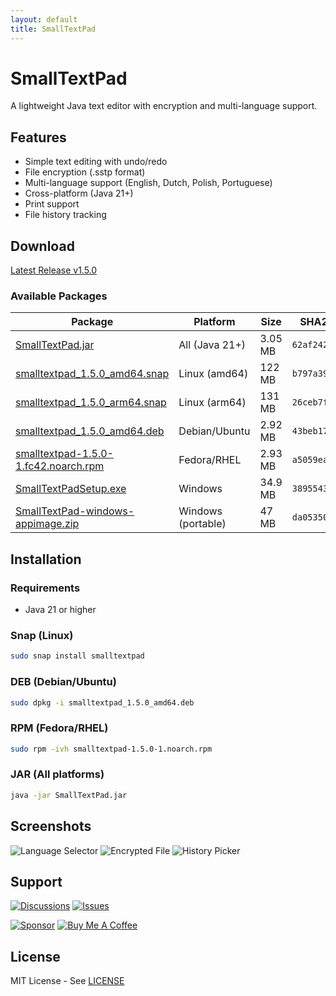 ```yaml
---
layout: default
title: SmallTextPad
---
```


# SmallTextPad

A lightweight Java text editor with encryption and multi-language support.

## Features

- Simple text editing with undo/redo
- File encryption (.sstp format)
- Multi-language support (English, Dutch, Polish, Portuguese)
- Cross-platform (Java 21+)
- Print support
- File history tracking

## Download

[Latest Release v1.5.0](https://github.com/gcclinux/smalltextpad/releases/latest)

### Available Packages

| Package | Platform | Size | SHA256 |
|---------|----------|------|--------|
| [SmallTextPad.jar](https://github.com/gcclinux/smalltextpad/releases/latest/download/SmallTextPad.jar) | All (Java 21+) | 3.05 MB | `62af2423...` |
| [smalltextpad_1.5.0_amd64.snap](https://github.com/gcclinux/smalltextpad/releases/latest/download/smalltextpad_1.5.0_amd64.snap) | Linux (amd64) | 122 MB | `b797a39c...` |
| [smalltextpad_1.5.0_arm64.snap](https://github.com/gcclinux/smalltextpad/releases/latest/download/smalltextpad_1.5.0_arm64.snap) | Linux (arm64) | 131 MB | `26ceb7f1...` |
| [smalltextpad_1.5.0_amd64.deb](https://github.com/gcclinux/smalltextpad/releases/latest/download/smalltextpad_1.5.0_amd64.deb) | Debian/Ubuntu | 2.92 MB | `43beb170...` |
| [smalltextpad-1.5.0-1.fc42.noarch.rpm](https://github.com/gcclinux/smalltextpad/releases/latest/download/smalltextpad-1.5.0-1.fc42.noarch.rpm) | Fedora/RHEL | 2.93 MB | `a5059eaa...` |
| [SmallTextPadSetup.exe](https://github.com/gcclinux/smalltextpad/releases/latest/download/SmallTextPadSetup.exe) | Windows | 34.9 MB | `38955432...` |
| [SmallTextPad-windows-appimage.zip](https://github.com/gcclinux/smalltextpad/releases/latest/download/SmallTextPad-windows-appimage.zip) | Windows (portable) | 47 MB | `da05350f...` |

## Installation

### Requirements
- Java 21 or higher

### Snap (Linux)
```bash
sudo snap install smalltextpad
```

### DEB (Debian/Ubuntu)
```bash
sudo dpkg -i smalltextpad_1.5.0_amd64.deb
```

### RPM (Fedora/RHEL)
```bash
sudo rpm -ivh smalltextpad-1.5.0-1.noarch.rpm
```

### JAR (All platforms)
```bash
java -jar SmallTextPad.jar
```

## Screenshots

![Language Selector](https://github.com/gcclinux/smalltextpad/edit/main/screenshots/languages.png)
![Encrypted File](https://github.com/gcclinux/smalltextpad/edit/main/screenshots/encrypted.png)
![History Picker](https://github.com/gcclinux/smalltextpad/edit/main/screenshotshistory-picker.png)

## Support

[![Discussions](https://img.shields.io/badge/💬_Join_Discussions-GitHub-blue?style=for-the-badge)](https://github.com/gcclinux/smalltextpad/discussions) 
[![Issues](https://img.shields.io/badge/🐛_Report_Issues-GitHub-red?style=for-the-badge)](https://github.com/gcclinux/smalltextpad/issues)   

[![Sponsor](https://img.shields.io/badge/💖_Sponsor-GitHub-pink?style=for-the-badge)](https://github.com/sponsors/gcclinux) 
[![Buy Me A Coffee](https://img.shields.io/badge/☕_Buy_Me_A_Coffee-Support-yellow?style=for-the-badge)](https://www.buymeacoffee.com/gcclinux) 

## License

MIT License - See [LICENSE](https://github.com/gcclinux/smalltextpad/blob/main/LICENSE)